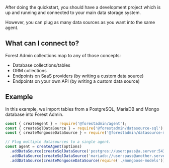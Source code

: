 After doing the quickstart, you should have a development project which is up and running and connected to your main data storage system.

However, you can plug as many data sources as you want into the same agent.

## What can I connect to?

Forest Admin collections map to any of those concepts:

- Database collections/tables
- ORM collections
- Endpoints on SaaS providers (by writing a custom data source)
- Endpoints on your own API (by writing a custom data source)

## Example

In this example, we import tables from a PostgreSQL, MariaDB and Mongo database into Forest Admin.

```javascript
const { createAgent } = require('@forestadmin/agent');
const { createSqlDataSource } = require('@forestadmin/datasource-sql');
const { createMongooseDataSource } = require('@forestadmin/datasource-mongoose');

// Plug multiple datasources to a single agent.
const agent = createAgent(options)
  .addDataSource(createSqlDataSource('postgres://user:pass@a.server:5432/mySchema'))
  .addDataSource(createSqlDataSource('mariadb://user:pass@another.server:5432/anotherSchema'))
  .addDataSource(createMongooseDataSource(require('./mongoose-models')));
```
